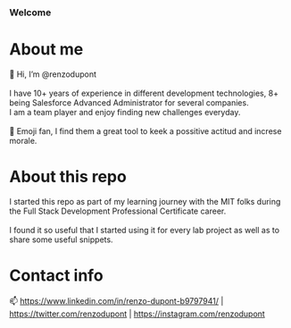### Welcome

# About me

👋 Hi, I’m @renzodupont<br/><br/>
I have 10+ years of experience in different development technologies, 8+ being Salesforce Advanced Administrator for several companies.<br/>
I am a team player and enjoy finding new challenges everyday.<br/><br/>
💞️ Emoji fan, I find them a great tool to keek a possitive actitud and increse morale.

# About this repo

I started this repo as part of my learning journey with the MIT folks during the Full Stack Development Professional Certificate career.<br/><br/>
I found it so useful that I started using it for every lab project as well as to share some useful snippets.<br/>

# Contact info

📫 https://www.linkedin.com/in/renzo-dupont-b9797941/ | https://twitter.com/renzodupont | https://instagram.com/renzodupont
